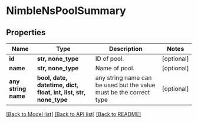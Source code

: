 # NimbleNsPoolSummary


## Properties
Name | Type | Description | Notes
------------ | ------------- | ------------- | -------------
**id** | **str, none_type** | ID of pool. | [optional] 
**name** | **str, none_type** | Name of pool. | [optional] 
**any string name** | **bool, date, datetime, dict, float, int, list, str, none_type** | any string name can be used but the value must be the correct type | [optional]

[[Back to Model list]](../README.md#documentation-for-models) [[Back to API list]](../README.md#documentation-for-api-endpoints) [[Back to README]](../README.md)


